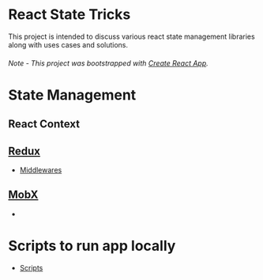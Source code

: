 # React State Tricks
This project is intended to discuss various react state management libraries along with uses cases and solutions.

 ###### Note - This project was bootstrapped with [Create React App](https://github.com/facebook/create-react-app).

# State Management

## React Context

## [Redux](https://redux.js.org/)

- [Middlewares](redux_middleware.md)

## [MobX](https://mobx.js.org/)
- 

# Scripts to run app locally
- [Scripts](scripts.md)
